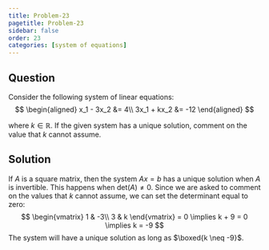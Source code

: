 ```yaml
---
title: Problem-23
pagetitle: Problem-23
sidebar: false
order: 23
categories: [system of equations]
---
```


## Question

Consider the following system of linear equations:
$$
\begin{aligned}
x_1 - 3x_2 &= 4\\
3x_1 + kx_2 &= -12
\end{aligned}
$$

where $k \in \mathbb{R}$. If the given system has a unique solution, comment on the value that $k$ cannot assume.

## Solution


If $A$ is a square matrix, then the system $Ax = b$ has a unique solution when $A$ is invertible. This happens when $\text{det}(A) \neq 0$. Since we are asked to comment on the values that $k$ cannot assume, we can set the determinant equal to zero:
$$
\begin{vmatrix}
1 & -3\\
3 & k
\end{vmatrix} = 0 \implies k + 9 = 0 \implies k = -9
$$
The system will have a unique solution as long as $\boxed{k \neq -9}$.